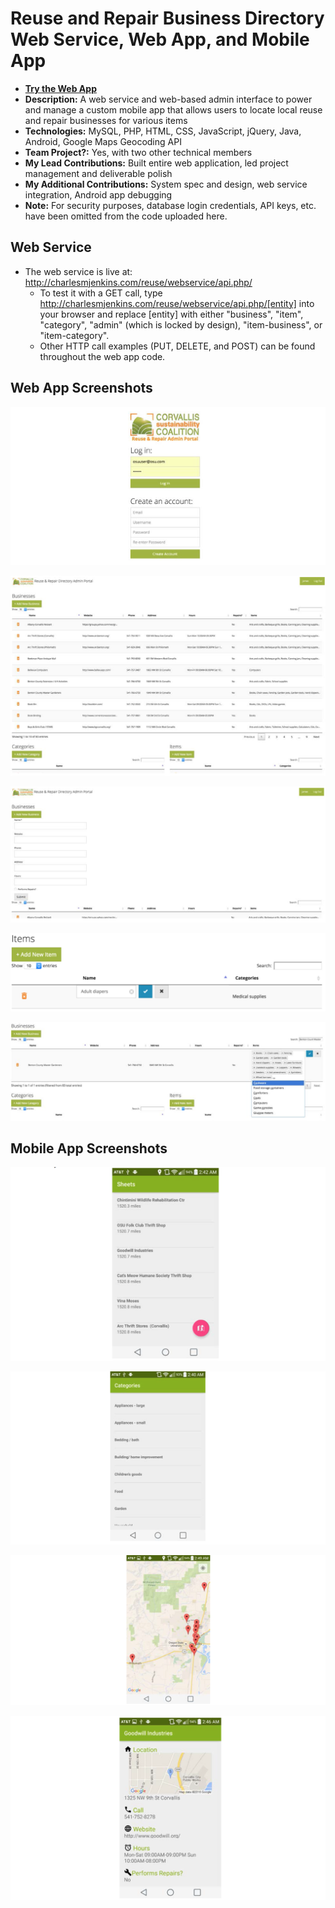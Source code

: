 # Reuse and Repair Business Directory Web Service, Web App, and Mobile App

- **[Try the Web App](http://charlesmjenkins.com/reuse/webapp/login.php)** 
- **Description:** A web service and web-based admin interface to power and manage a custom mobile app that allows users to locate local reuse and repair businesses for various items
- **Technologies:** MySQL, PHP, HTML, CSS, JavaScript, jQuery, Java, Android, Google Maps Geocoding API
- **Team Project?:** Yes, with two other technical members
- **My Lead Contributions:** Built entire web application, led project management and deliverable polish
- **My Additional Contributions:** System spec and design, web service integration, Android app debugging
- **Note:** For security purposes, database login credentials, API keys, etc. have been omitted from the code uploaded here.

## Web Service

- The web service is live at: http://charlesmjenkins.com/reuse/webservice/api.php/
	- To test it with a GET call, type http://charlesmjenkins.com/reuse/webservice/api.php/[entity] into your browser and replace [entity] with either "business", "item", "category", "admin" (which is locked by design), "item-business", or "item-category".
	- Other HTTP call examples (PUT, DELETE, and POST) can be found throughout the web app code.

## Web App Screenshots

![Web App Login Screenshot](/screenshots/web-login.png?raw=true "Web App Login")

![Web App Main Page Screenshot](/screenshots/web-main.png?raw=true "Web App Main Page")

![Web App Add a Business Screenshot](/screenshots/web-addbiz.png?raw=true "Web App Add a Business")

![Web App Edit Item Screenshot](/screenshots/web-edititem.png?raw=true "Web App Edit Item")

![Web App Edit Business-Item Relationship Screenshot](/screenshots/web-editrel.png?raw=true "Web App Edit Business-Item Relationship")

## Mobile App Screenshots

![Mobile App Business List Screenshot](/screenshots/mob-biz.png?raw=true "Mobile App Business List")

![Mobile App Category List Screenshot](/screenshots/mob-cat.png?raw=true "Mobile App Category List")

![Mobile App Map Screenshot](/screenshots/mob-map.png?raw=true "Mobile App Map")

![Mobile App Business Details Screenshot](/screenshots/mob-bizdet.png?raw=true "Mobile App Business Details")